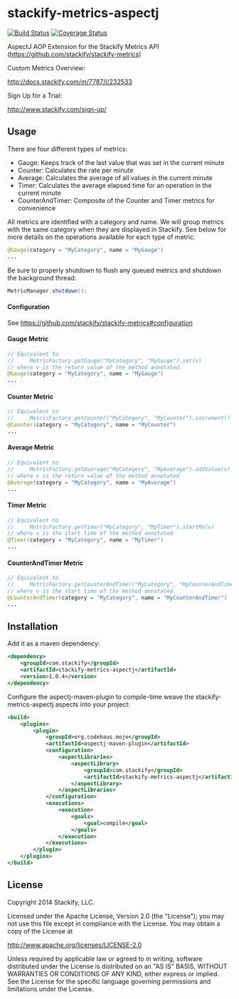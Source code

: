 stackify-metrics-aspectj
========================

[![Build Status](https://travis-ci.org/stackify/stackify-metrics-aspectj.png)](https://travis-ci.org/stackify/stackify-metrics-aspectj)
[![Coverage Status](https://coveralls.io/repos/stackify/stackify-metrics-aspectj/badge.png?branch=master)](https://coveralls.io/r/stackify/stackify-metrics-aspectj?branch=master)

AspectJ AOP Extension for the Stackify Metrics API (https://github.com/stackify/stackify-metrics)

Custom Metrics Overview:

http://docs.stackify.com/m/7787/l/232533

Sign Up for a Trial:

http://www.stackify.com/sign-up/

## Usage

There are four different types of metrics: 
* Gauge: Keeps track of the last value that was set in the current minute
* Counter: Calculates the rate per minute
* Average: Calculates the average of all values in the current minute
* Timer: Calculates the average elapsed time for an operation in the current minute
* CounterAndTimer: Composite of the Counter and Timer metrics for convenience

All metrics are identified with a category and name. We will group metrics with the same category when they are displayed in Stackify. See below for more details on the operations available for each type of metric. 
```java
@Gauge(category = "MyCategory", name = "MyGauge")
...
```

Be sure to properly shutdown to flush any queued metrics and shutdown the background thread:
```java
MetricManager.shutdown();
```

#### Configuration

See https://github.com/stackify/stackify-metrics#configuration

#### Gauge Metric

```java
// Equivalent to
//     MetricFactory.getGauge("MyCategory", "MyGauge").set(v) 
// where v is the return value of the method annotated
@Gauge(category = "MyCategory", name = "MyGauge")
...
```

#### Counter Metric

```java
// Equivalent to
//     MetricFactory.getCounter("MyCategory", "MyCounter").increment()
@Counter(category = "MyCategory", name = "MyCounter")
...
```

#### Average Metric

```java
// Equivalent to
//     MetricFactory.getAverage("MyCategory", "MyAverage").addValue(v)
// where v is the return value of the method annotated
@Average(category = "MyCategory", name = "MyAverage")
...
```

#### Timer Metric

```java
// Equivalent to
//     MetricFactory.getTimer("MyCategory", "MyTimer").startMs(v)
// where v is the start time of the method annotated
@Timer(category = "MyCategory", name = "MyTimer")
...
```

#### CounterAndTimer Metric

```java
// Equivalent to
//     MetricFactory.getCounterAndTimer("MyCategory", "MyCounterAndTimer").startMs(v)
// where v is the start time of the method annotated
@CounterAndTimer(category = "MyCategory", name = "MyCounterAndTimer")
...
```

## Installation

Add it as a maven dependency:
```xml
<dependency>
    <groupId>com.stackify</groupId>
    <artifactId>stackify-metrics-aspectj</artifactId>
    <version>1.0.4</version>
</dependency>
```

Configure the aspectj-maven-plugin to compile-time weave the stackify-metrics-aspectj aspects into your project:
```xml
<build>
    <plugins>
        <plugin>
            <groupId>org.codehaus.mojo</groupId>
            <artifactId>aspectj-maven-plugin</artifactId>
            <configuration>
                <aspectLibraries>
                    <aspectLibrary>
                        <groupId>com.stackify</groupId>
                        <artifactId>stackify-metrics-aspectj</artifactId>
                    </aspectLibrary>
                </aspectLibraries>
            </configuration>
            <executions>
                <execution>
                    <goals>
                        <goal>compile</goal>
                    </goals>
                </execution>
            </executions>
        </plugin>
    </plugins>
</build>
```

## License

Copyright 2014 Stackify, LLC.

Licensed under the Apache License, Version 2.0 (the "License");
you may not use this file except in compliance with the License.
You may obtain a copy of the License at

   http://www.apache.org/licenses/LICENSE-2.0

Unless required by applicable law or agreed to in writing, software
distributed under the License is distributed on an "AS IS" BASIS,
WITHOUT WARRANTIES OR CONDITIONS OF ANY KIND, either express or implied.
See the License for the specific language governing permissions and
limitations under the License.

